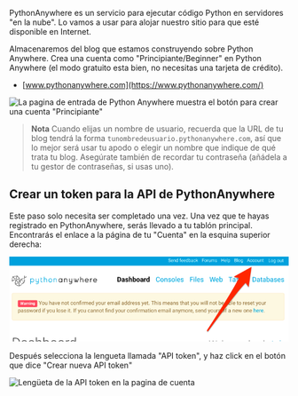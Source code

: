 PythonAnywhere es un servicio para ejecutar código Python en servidores "en la nube". Lo vamos a usar para alojar nuestro sitio para que esté disponible en Internet.

Almacenaremos del blog que estamos construyendo sobre Python Anywhere. Crea una cuenta como "Principiante/Beginner" en Python Anywhere (el modo gratuito esta bien, no necesitas una tarjeta de crédito).

* [www.pythonanywhere.com](https://www.pythonanywhere.com/)

![La pagina de entrada de Python Anywhere muestra el botón para crear una cuenta "Principiante"](../deploy/images/pythonanywhere_beginner_account_button.png)

> **Nota** Cuando elijas un nombre de usuario, recuerda que la URL de tu blog tendrá la forma `tunombredeusuario.pythonanywhere.com`, así que lo mejor será usar tu apodo o elegir un nombre que indique de qué trata tu blog. Asegúrate también de recordar tu contraseña (añádela a tu gestor de contraseñas, si usas uno).

## Crear un token para la API de PythonAnywhere

Este paso solo necesita ser completado una vez. Una vez que te hayas registrado en PythonAnywhere, serás llevado a tu tablón principal. Encontrarás el enlace a la página de tu "Cuenta" en la esquina superior derecha:

![Enlace de cuenta en la parte superior derecha de la pagina](../deploy/images/pythonanywhere_account.png)

Después selecciona la lengueta llamada "API token", y haz click en el botón que dice "Crear nueva API token"

![Lengüeta de la API token en la pagina de cuenta](../deploy/images/pythonanywhere_create_api_token.png)
